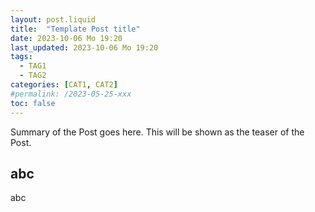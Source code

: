 ```yaml
---
layout: post.liquid
title:  "Template Post title"
date: 2023-10-06 Mo 19:20
last_updated: 2023-10-06 Mo 19:20
tags:
  - TAG1
  - TAG2
categories: [CAT1, CAT2]
#permalink: /2023-05-25-xxx
toc: false
---
```


Summary of the Post goes here. This will be shown as the teaser of the
Post. 


## abc

abc

